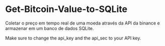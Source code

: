 # Get-Bitcoin-Value-to-SQLite
Coletar o preço em tempo real de uma moeda através da API da binance e armazenar em um banco de dados SQLite.

Make sure to change the api_key and the api_sec to your API key.
